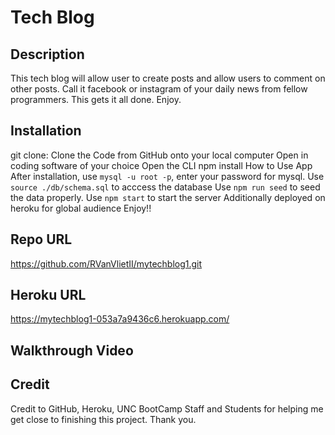 # Tech Blog 

## Description
This tech blog will allow user to create posts and allow users to comment on other posts. Call it facebook or instagram of your daily news from fellow programmers. This gets it all done. Enjoy. 

## Installation
git clone: Clone the Code from GitHub onto your local computer
Open in coding software of your choice
Open the CLI
npm install
How to Use App
After installation, use `mysql -u root -p`, enter your password for mysql.
Use `source ./db/schema.sql` to acccess the database
Use `npm run seed` to seed the data properly.
Use `npm start` to start the server
Additionally deployed on heroku for global audience
Enjoy!!

## Repo URL
https://github.com/RVanVlietII/mytechblog1.git

## Heroku URL
https://mytechblog1-053a7a9436c6.herokuapp.com/

## Walkthrough Video


## Credit
Credit to GitHub, Heroku, UNC BootCamp Staff and Students for helping me get close to finishing this project. Thank you. 